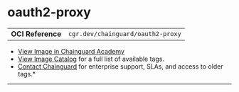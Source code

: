 <!--monopod:start-->
# oauth2-proxy
| | |
| - | - |
| **OCI Reference** | `cgr.dev/chainguard/oauth2-proxy` |


* [View Image in Chainguard Academy](https://edu.chainguard.dev/chainguard/chainguard-images/reference/oauth2-proxy/overview/)
* [View Image Catalog](https://console.enforce.dev/images/catalog) for a full list of available tags.
* [Contact Chainguard](https://www.chainguard.dev/chainguard-images) for enterprise support, SLAs, and access to older tags.*

---
<!--monopod:end-->
